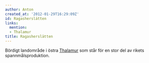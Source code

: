 ```yaml
---
author: Anton
created_at: '2012-01-29T16:29:09Z'
id: Ragasherslätten
links:
  mention:
  - Thalamur
title: Ragasherslätten
---
```


Bördigt landområde i östra [Thalamur] som står för en stor del av rikets spannmålsproduktion.

  [Thalamur]: Thalamur
